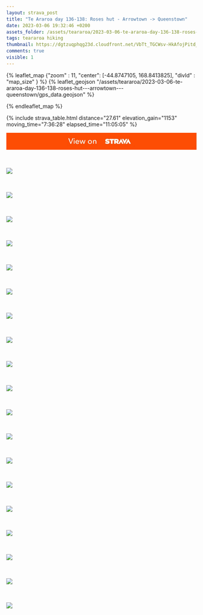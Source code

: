 ```yaml
---
layout: strava_post
title: "Te Araroa day 136-138: Roses hut - Arrowtown -> Queenstown"
date: 2023-03-06 19:32:46 +0200
assets_folder: /assets/teararoa/2023-03-06-te-araroa-day-136-138-roses-hut---arrowtown---queenstown
tags: teararoa hiking
thumbnail: https://dgtzuqphqg23d.cloudfront.net/VbTt_TGCWsv-HkAfojPitd_9ox4ltW1T2O0MgyO_dE8-1024x768.jpg
comments: true
visible: 1
---
```



{% leaflet_map {"zoom" : 11,
                  "center": [-44.8747105, 168.8413825],
                 "divId" : "map_size" } %}
    {% leaflet_geojson "/assets/teararoa/2023-03-06-te-araroa-day-136-138-roses-hut---arrowtown---queenstown/gps_data.geojson" %}

{% endleaflet_map %}





{% include strava_table.html distance="27.61" elevation_gain="1153" moving_time="7:36:28" elapsed_time="11:05:05" %}

[![](/assets/strava.jpg)](https://www.strava.com/activities/8673477523)


<br />

![](https://dgtzuqphqg23d.cloudfront.net/VbTt_TGCWsv-HkAfojPitd_9ox4ltW1T2O0MgyO_dE8-1024x768.jpg)


<br />

![](https://dgtzuqphqg23d.cloudfront.net/8h24KPWjhDUM2wMqq6F531T9GhyR7KDM4mxxYxc_ln8-1024x768.jpg)


<br />

![](https://dgtzuqphqg23d.cloudfront.net/_LTelIy_sP-nPf2zqHGUgeY8swtgcynvNvSKZjfR7B8-1024x768.jpg)


<br />

![](https://dgtzuqphqg23d.cloudfront.net/CZqnBwy70WoS9JGCDwnjG_gB7CwDBhTxjStcxQjP9kg-1024x768.jpg)


<br />

![](https://dgtzuqphqg23d.cloudfront.net/6xOk8-8URvIBMcNojGHGrWaVrs4iwL-XBcBwI4VY3SM-768x1024.jpg)


<br />

![](https://dgtzuqphqg23d.cloudfront.net/52kx0ejwWpPEwg576A9tHHH4aFWsE_AonmJRQukpw38-1024x768.jpg)


<br />

![](https://dgtzuqphqg23d.cloudfront.net/9NGqD0fGe-BNhIs5CYUDPhY9GiocfdxyKCIWxcdlKmg-1024x768.jpg)


<br />

![](https://dgtzuqphqg23d.cloudfront.net/9IuXgxVJOvArtVDi60nisU_zGIewBlEpjd70tTXkYvU-1024x768.jpg)


<br />

![](https://dgtzuqphqg23d.cloudfront.net/wVygqwqEHH1elEhOo4Jk4Hpsfxqj3IRT32KN_La9EJk-1024x768.jpg)


<br />

![](https://dgtzuqphqg23d.cloudfront.net/yZB2IFrGvBukqfzHYEJ0cXhfcLZW-hzi--h1pE39zYM-1024x768.jpg)


<br />

![](https://dgtzuqphqg23d.cloudfront.net/4TnoKM2-p4KsSTDQocKGkSmpz5BtYFqNhkmXg8wo4nc-1024x768.jpg)


<br />

![](https://dgtzuqphqg23d.cloudfront.net/JcrJJ_BIVvVFc_9CC8sk2vNewkPyL8efTCAJTqKP9Uk-1024x768.jpg)


<br />

![](https://dgtzuqphqg23d.cloudfront.net/ezwIStB8nIUrIPuy2b2Zppu1haO4gxzJZsnE6m-fm_k-1024x768.jpg)


<br />

![](https://dgtzuqphqg23d.cloudfront.net/MPB0MlI4ACtvQGX49eDxaJWIhkbAe_RXK18N8qHlvJw-768x1024.jpg)


<br />

![](https://dgtzuqphqg23d.cloudfront.net/EavA2k7t89pdWwyC2PezZXFSvy0jj6gIy02q95JLwKY-1024x768.jpg)


<br />

![](https://dgtzuqphqg23d.cloudfront.net/3AoBYZ5Nlqci5Zp0AhacKGpCwv_NAnsOAP9A7yjJDIA-768x1024.jpg)


<br />

![](https://dgtzuqphqg23d.cloudfront.net/EcVuzAIKNxbrr-0r9e_FWenupnLqf-xfSblMcHzW788-768x1024.jpg)


<br />

![](https://dgtzuqphqg23d.cloudfront.net/E0joQaQSJP1AIkFL-htpaAmLztGxT3FLr75M2bGmqDw-1024x768.jpg)


<br />

![](https://dgtzuqphqg23d.cloudfront.net/Ow_jp8Q1spr33uh9_UnjYsPGs8_6C0m5U4JFYtc8PIc-1024x768.jpg)
